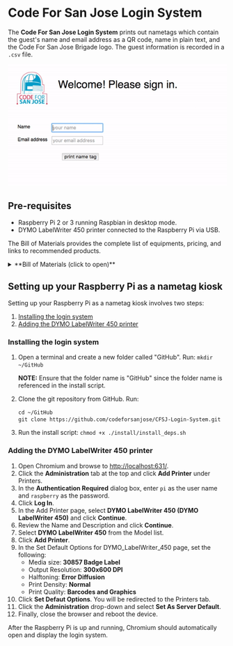 # Code For San Jose Login System

The **Code For San Jose Login System** prints out nametags which contain the guest's name and email address as a QR code, name in plain text, and the Code For San Jose Brigade logo. The guest information is recorded in a `.csv` file.

![creating a nametag](static/images/nametag_web.gif)

Pre-requisites
--------------
* Raspberry Pi 2 or 3 running Raspbian in desktop mode.  
* DYMO LabelWriter 450 printer connected to the Raspberry Pi via USB.

The Bill of Materials provides the complete list of equipments, pricing, and links to recommended products.

<details><summary>**Bill of Materials (click to open)**</summary><p>

| Item No. | Description | Quantity | Price | Link |
|----------|---------------|----------|-------|------|
| 1 | Raspberry Pi 3 Model B | 1 | $38.31 | [Amazon link](https://www.amazon.com/Raspberry-Pi-RASPBERRYPI3-MODB-1GB-Model-Motherboard/dp/B01CD5VC92) |
| 2 | Raspberry Pi 7" Touchscreen Display | 1 | $66.99 | [Amazon link](https://www.amazon.com/Raspberry-Pi-7-Touchscreen-Display/dp/B0153R2A9I/) |
| 3 | Power Adapter | 1| $9.99| [Amazon link](https://www.amazon.com/CanaKit-Raspberry-Supply-Adapter-Charger/dp/B00MARDJZ4/) |
| 4 | Keyboard | 1 | $14.99| [Amazon link](https://www.amazon.com/Anker-Bluetooth-Ultra-Slim-Keyboard-Devices/dp/B005ONMDYE/) |
| 5 | Micro SD Card | 1| $15.95| [Amazon link](https://www.amazon.com/Samsung-Class-Micro-Adapter-MB-MC32DA/dp/B00WR4IJBE/) |
| 6 | DYMO LabelWriter 450 | 1| $66.95| [Amazon link](https://www.amazon.com/DYMO-LabelWriter-Thermal-Printer-1752264/dp/B0027JBLV4) |
| 7 | DYMO 2-1/4" x 4" labels (30857) | 1 | $10.00 | [Amazon link](https://www.amazon.com/DYMO-Adhesive-LabelWriter-Printers-30857/dp/B00009WO6F) |

**Total Cost:** $223.18

</p></details>

Setting up your Raspberry Pi as a nametag kiosk
-------------------------------------------------
Setting up your Raspberry Pi as a nametag kiosk involves two steps:

1. [Installing the login system](#installing_login)
2. [Adding the DYMO LabelWriter 450 printer](#adding_printer)

### <a name="installing_login">Installing the login system</a>

1. Open a terminal and create a new folder called "GitHub". Run: `mkdir ~/GitHub`
    
    **NOTE:** Ensure that the folder name is "GitHub" since the folder name is referenced in the install script. 
2. Clone the git repository from GitHub. Run:
    ```
    cd ~/GitHub
    git clone https://github.com/codeforsanjose/CFSJ-Login-System.git
    ```
 
3. Run the install script: `chmod +x ./install/install_deps.sh`

### <a name="adding_printer">Adding the DYMO LabelWriter 450 printer</a>

1. Open Chromium and browse to [http://localhost:631/](http://localhost:631/).
2. Click the **Administration** tab at the top and click **Add Printer** under Printers.
3. In the **Authentication Required** dialog box, enter `pi` as the user name and `raspberry` as the password.
4. Click **Log In**.
5. In the Add Printer page, select **DYMO LabelWriter 450 (DYMO LabelWriter 450)** and click **Continue**.
6. Review the Name and Description and click **Continue**.
7. Select **DYMO LabelWriter 450** from the Model list.
8. Click **Add Printer**.
9. In the Set Default Options for DYMO_LabelWriter_450 page, set the following:
	* Media size: **30857 Badge Label**
	* Output Resolution: **300x600 DPI**
	* Halftoning: **Error Diffusion**
	* Print Density: **Normal**
	* Print Quality: **Barcodes and Graphics**
10. Click **Set Defaut Options**. You will be redirected to the Printers tab.
11. Click the **Administration** drop-down and select **Set As Server Default**.
12. Finally, close the browser and reboot the device.

After the Raspberry Pi is up and running, Chromium should automatically open and display the login system.

